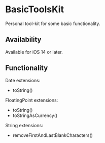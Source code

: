 # BasicToolsKit
Personal tool-kit for some basic functionality.

## Availability
Available for iOS 14 or later.

## Functionality
Date extensions:
 - toString()

FloatingPoint extensions:
- toString()
- toStringAsCurrency()

String extensions:
- removeFirstAndLastBlankCharacters()
